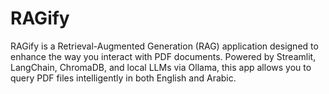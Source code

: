# RAGify
RAGify is a Retrieval-Augmented Generation (RAG) application designed to enhance the way you interact with PDF documents. Powered by Streamlit, LangChain, ChromaDB, and local LLMs via Ollama, this app allows you to query PDF files intelligently in both English and Arabic.
